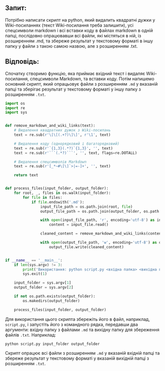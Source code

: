 ## Запит: 
Потрібно написати скрипт на python, який видалить квадратні дужки у Wiki-посиланнях (текст Wiki-посилання треба залишити), усі спецсимволи markdown і всі вставки коду в файлах markdown в одній папці, послідовно опрацювавши всі файли, які містяться в ній, із розширенням .md, та збереже результат у текстовому форматі в іншу папку у файли з такою самою назвою, але з розширенням .txt.

## Відповідь:
Спочатку створимо функцію, яка приймає вхідний текст і видаляє Wiki-посилання, спецсимволи Markdown, та вставки коду. Потім напишемо основний скрипт, який опрацьовує файли з розширенням `.md` у вказаній папці та зберігає результат у текстовому форматі у іншу папку з розширенням `.txt`.


```python
import os
import re
import sys


def remove_markdown_and_wiki_links(text):
    # Видалення квадратних дужок з Wiki-посилань
    text = re.sub(r'\[\[(.+?)\]\]', r'\1', text) 

    # Видалення коду (однорядковий і багаторядковий)
    text = re.sub(r'`{1,3}(.*?)`{1,3}', '', text)
    text = re.sub(r'```(.*?)```', '', text, flags=re.DOTALL)

    # Видалення спецсимволів Markdown
    text = re.sub(r'[_*~#\[\]`>|=-]+', '', text)

    return text


def process_files(input_folder, output_folder):
    for root, _, files in os.walk(input_folder):
        for file in files:
            if file.endswith('.md'):
                input_file_path = os.path.join(root, file)
                output_file_path = os.path.join(output_folder, os.path.splitext(file)[0] + '.txt')

                with open(input_file_path, 'r', encoding='utf-8') as input_file:
                    content = input_file.read()

                cleaned_content = remove_markdown_and_wiki_links(content)

                with open(output_file_path, 'w', encoding='utf-8') as output_file:
                    output_file.write(cleaned_content)


if __name__ == '__main__':
    if len(sys.argv) != 3:
        print('Використання: python script.py <вхідна папка> <вихідна папка>')
        sys.exit(1)

    input_folder = sys.argv[1]
    output_folder = sys.argv[2]

    if not os.path.exists(output_folder):
        os.makedirs(output_folder)

    process_files(input_folder, output_folder)
```

Для використання цього скрипта збережіть його в файл, наприклад, `script.py`, і запустіть його з командного рядка, передавши два аргументи: вхідну папку з файлами `.md` та вихідну папку для збереження файлів `.txt`. Наприклад:

```
python script.py input_folder output_folder
```

Скрипт опрацює всі файли з розширенням `.md` у вказаній вхідній папці та збереже результат у текстовому форматі у вказаній вихідній папці з розширенням `.txt`.